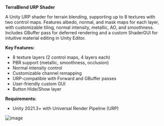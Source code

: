 **TerraBlend URP Shader**

A Unity URP shader for terrain blending, supporting up to 8 textures with two control maps. Features albedo, normal, and mask maps for each layer, with customizable tiling, normal intensity, metallic, AO, and smoothness. Includes GBuffer pass for deferred rendering and a custom ShaderGUI for intuitive material editing in Unity Editor.

**Key Features:**
- 8 texture layers (2 control maps, 4 layers each)
- PBR support (metallic, smoothness, occlusion)
- Normal intensity control
- Customizable channel remapping
- URP-compatible with Forward and GBuffer passes
- User-friendly custom GUI
- Button Hide/Show layer

**Requirements:**
- Unity 2021.3+ with Universal Render Pipeline (URP)

![image](https://github.com/user-attachments/assets/a3a12ceb-73c7-4d7b-a509-bab3bd8db711)
